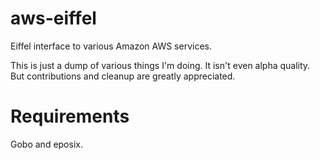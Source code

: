 aws-eiffel
==========

Eiffel interface to various Amazon AWS services.

This is just a dump of various things I'm doing. It isn't even alpha quality.
But contributions and cleanup are greatly appreciated.

Requirements
============
Gobo and eposix.